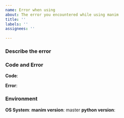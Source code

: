 ```yaml
---
name: Error when using
about: The error you encountered while using manim
title: ''
labels: ''
assignees: ''
 
---
```


### Describe the error
<!-- A clear and concise description of what you want to make. -->

### Code and Error
**Code**:
<!-- The code you run -->

**Error**:
<!-- The error traceback you get when run your code -->

### Environment
**OS System**: 
**manim version**: master <!-- make sure you are using the latest version of master branch -->
**python version**:

